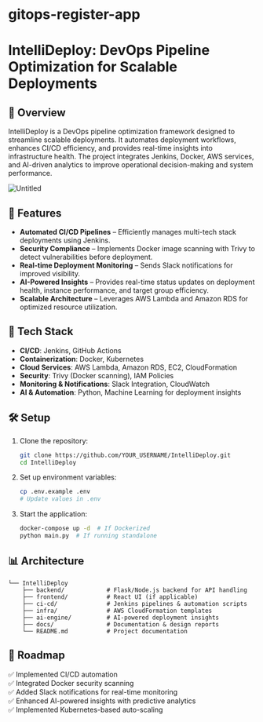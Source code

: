 # gitops-register-app

# IntelliDeploy: DevOps Pipeline Optimization for Scalable Deployments

## 🚀 Overview
IntelliDeploy is a DevOps pipeline optimization framework designed to streamline scalable deployments. It automates deployment workflows, enhances CI/CD efficiency, and provides real-time insights into infrastructure health. The project integrates Jenkins, Docker, AWS services, and AI-driven analytics to improve operational decision-making and system performance.

![Untitled](https://github.com/user-attachments/assets/9a078177-fa06-4fda-9455-7f841a3eec89)

## 📌 Features
- **Automated CI/CD Pipelines** – Efficiently manages multi-tech stack deployments using Jenkins.
- **Security Compliance** – Implements Docker image scanning with Trivy to detect vulnerabilities before deployment.
- **Real-time Deployment Monitoring** – Sends Slack notifications for improved visibility.
- **AI-Powered Insights** – Provides real-time status updates on deployment health, instance performance, and target group efficiency.
- **Scalable Architecture** – Leverages AWS Lambda and Amazon RDS for optimized resource utilization.

## 🔧 Tech Stack
- **CI/CD**: Jenkins, GitHub Actions
- **Containerization**: Docker, Kubernetes
- **Cloud Services**: AWS Lambda, Amazon RDS, EC2, CloudFormation
- **Security**: Trivy (Docker scanning), IAM Policies
- **Monitoring & Notifications**: Slack Integration, CloudWatch
- **AI & Automation**: Python, Machine Learning for deployment insights

## 🛠 Setup
1. Clone the repository:
   ```sh
   git clone https://github.com/YOUR_USERNAME/IntelliDeploy.git
   cd IntelliDeploy
   ```
2. Set up environment variables:
   ```sh
   cp .env.example .env
   # Update values in .env
   ```
3. Start the application:
   ```sh
   docker-compose up -d  # If Dockerized
   python main.py  # If running standalone
   ```

## 📊 Architecture
```
└── IntelliDeploy
    ├── backend/            # Flask/Node.js backend for API handling
    ├── frontend/           # React UI (if applicable)
    ├── ci-cd/              # Jenkins pipelines & automation scripts
    ├── infra/              # AWS CloudFormation templates
    ├── ai-engine/          # AI-powered deployment insights
    ├── docs/               # Documentation & design reports
    └── README.md           # Project documentation
```

## 📜 Roadmap
✅ Implemented CI/CD automation  
✅ Integrated Docker security scanning  
✅ Added Slack notifications for real-time monitoring  
✅ Enhanced AI-powered insights with predictive analytics  
✅ Implemented Kubernetes-based auto-scaling  
